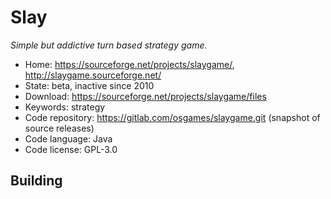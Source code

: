 # Slay

_Simple but addictive turn based strategy game._

- Home: https://sourceforge.net/projects/slaygame/, http://slaygame.sourceforge.net/
- State: beta, inactive since 2010
- Download: https://sourceforge.net/projects/slaygame/files
- Keywords: strategy
- Code repository: https://gitlab.com/osgames/slaygame.git (snapshot of source releases)
- Code language: Java
- Code license: GPL-3.0

## Building
